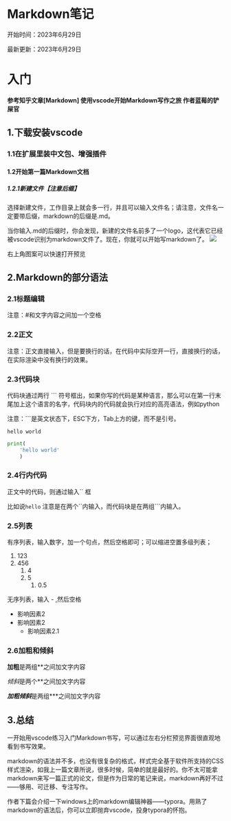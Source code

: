 # Markdown笔记 
开始时间：2023年6月29日

最新更新：2023年6月29日

# 入门
#### 参考知乎文章[Markdown] 使用vscode开始Markdown写作之旅 作者蓝莓的铲屎官​

## 1.下载安装vscode
### 1.1在扩展里装中文包、增强插件
#### 1.2开始第一篇Markdown文档
##### 1.2.1新建文件【注意后缀】
选择新建文件，工作目录上就会多一行，并且可以输入文件名；请注意，文件名一定要带后缀，markdown的后缀是.md。 

当你输入.md的后缀时，你会发现，新建的文件名前多了一个logo，这代表它已经被vscode识别为markdown文件了。现在，你就可以开始写markdown了。
![](image-1.png)

右上角图案可以快速打开预览
## 2.Markdown的部分语法
### 2.1标题编辑
注意：#和文字内容之间加一个空格
### 2.2正文
注意：正文直接输入，但是要换行的话，在代码中实际空开一行，直接换行的话，在实际渲染中没有换行的效果。
### 2.3代码块
代码块通过两行 ``` 符号框出，如果你写的代码是某种语言，那么可以在第一行末尾加上这个语言的名字，代码块内的代码就会执行对应的高亮语法，例如python

注意：```是英文状态下，ESC下方，Tab上方的键，而不是引号。

```
hello world
```

```python
print(
    'hello world'
    )
```

### 2.4行内代码
正文中的代码，则通过输入`` 框

比如说`hello`
注意是在两个``内输入，而代码块是在两组```内输入。

### 2.5列表
有序列表，输入数字，加一个句点，然后空格即可；可以缩进空置多级列表；

1. 123
2. 456
   1. 4
   2. 5
      1. 0.5

无序列表，输入 - ,然后空格

- 影响因素2
- 影响因素2
  - 影响因素2.1
  
### 2.6加粗和倾斜
**加粗**是两组**之间加文字内容

*倾斜*是两个**之间加文字内容

***加粗倾斜***是两组***之间加文字内容

## 3.总结
一开始用vscode练习入门Markdown书写，可以通过左右分栏预览界面很直观地看到书写效果。

markdown的语法并不多，也没有很复杂的格式，样式完全基于软件所支持的CSS样式渲染，如我上一篇文章所说，很多时候，简单的就是最好的。你不太可能拿markdown来写一篇正式的论文，但是作为日常的笔记来说，markdown再好不过——够用、可迁移、专注写作。

作者下篇会介绍一下windows上的markdown编辑神器——typora。用熟了markdown的语法后，你可以立即抛弃vscode，投身typora的怀抱。